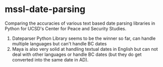 # mssl-date-parsing
Comparing the accuracies of various text based date parsing libraries in Python for UCSD's Center for Peace and Security Studies.

1. Dateparser Python Library seems to be the winner so far, can handle multiple
languages but can't handle BC dates
2. Maya is also very solid at handling textual dates in English but can not
deal with other languages or handle BC dates (but they do get converted into
the same date in AD). 
